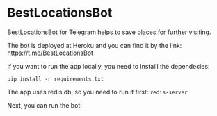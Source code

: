 # BestLocationsBot
BestLocationsBot for Telegram helps to save places for further visiting. 

The bot is deployed at Heroku and you can find it by the link: https://t.me/BestLocationsBot 

If you want to run the app locally, you need to installl the dependecies:

```pip install -r requirements.txt```

The app uses redis db, so you need to run it first:
```redis-server ```

Next, you can run the bot:

